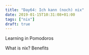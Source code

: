 ```yaml
---
title: "Day64: Ich kann (noch) nix"
date: 2019-01-15T10:31:08+01:00
tags: ["nix"]
draft: true
---
```



Learning in Pomodoros

What is nix?
Benefits
